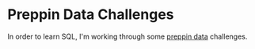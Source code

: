# Preppin Data Challenges
In order to learn SQL, I'm working through some [preppin data](https://preppindata.blogspot.com/) challenges.
